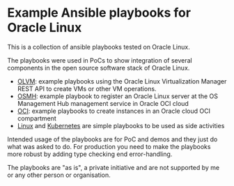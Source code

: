 # Example Ansible playbooks for Oracle Linux

This is a collection of ansible playbooks tested on Oracle Linux.

The playbooks were used in PoCs to show integration of several components in the open source software stack of Oracle Linux.

* [OLVM](https://github.com/jromers/ansible-olam/tree/main/olvm): example playbooks using the Oracle Linux Virtualization Manager REST API to create VMs or other VM operations.
* [OSMH](https://github.com/jromers/ansible-olam/tree/main/osmh): example playbook to register an Oracle Linux server at the OS Management Hub management service in Oracle OCI cloud
* [OCI](https://github.com/jromers/ansible-olam/tree/main/oci): example playbooks to create instances in an Oracle cloud OCI compartment
* [Linux](https://github.com/jromers/ansible-olam/tree/main/linux) and [Kubernetes](https://github.com/jromers/ansible-olam/tree/main/kubernetes) are simple playbooks to be used as side activities

Intended usage of the playbooks are for PoC and demos and they just do what was asked to do. For production you need to make the playbooks more robust by adding type checking end error-handling.

The playbooks are "as is", a private initiative and are not supported by me or any other person or organisation.
